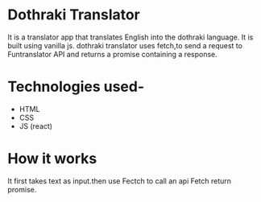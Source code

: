 # Dothraki Translator
It is a translator app that translates English into the dothraki language. It is built using vanilla js. dothraki translator uses fetch,to send a request to Funtranslator API and returns a promise containing a response.

# Technologies used-
  * HTML
  * CSS
  * JS (react)

# How it works
 It first takes text as input.then use Fectch to call an api
 Fetch return promise. 
